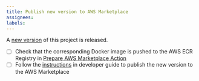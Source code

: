 ```yaml
---
title: Publish new version to AWS Marketplace
assignees:
labels:
---
```


A [new version](https://github.com/exasol/glue-connector/releases) of this project is released.

- [ ] Check that the corresponding Docker image is pushed to the AWS ECR Registry in [Prepare AWS Marketplace Action](.github/workflows/prepare_aws_marketplace_release.yml)
- [ ] Follow the [instructions](../doc/developers_guide/developers_guide.md#developers-guide) in developer guide to publish the new version to the AWS Marketplace
